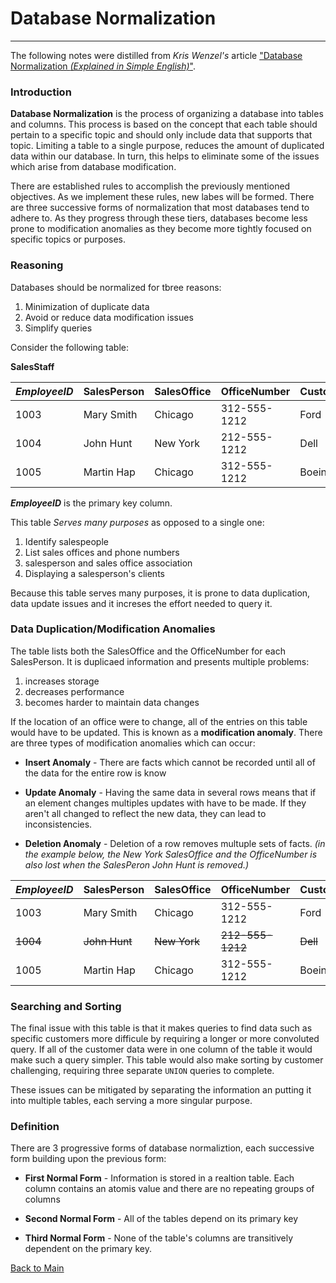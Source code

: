 # Database Normalization
---

The following notes were distilled from *Kris Wenzel's* article ["Database Normalization *(Explained in Simple English)*"](https://www.essentialsql.com/get-ready-to-learn-sql-database-normalization-explained-in-simple-english/).


### Introduction

**Database Normalization** is the process of organizing a database into tables and columns. This process is based on the concept that each table should pertain to a specific topic and should only include data that supports that topic. Limiting a table to a single purpose, reduces the amount of duplicated data within our database. In turn, this helps to eliminate some of the issues which arise from database modification.

There are established rules to accomplish the previously mentioned objectives. As we implement these rules, new labes will be formed. There are three successive forms of normalization that most databases tend to adhere to. As they progress through these tiers, databases become less prone to modification anomalies as they become more tightly focused on specific topics or purposes.

### Reasoning

Databases should be normalized for tbree reasons:

1. Minimization of duplicate data
1. Avoid or reduce data modification issues
1. Simplify queries

Consider the following table:

**SalesStaff**


| ***EmployeeID*** | **SalesPerson** | **SalesOffice** | **OfficeNumber** | **Customer1** | **Customer2** | **Customer3** |
| --- | --- | --- | --- | --- | --- | --- |
| 1003 | Mary Smith | Chicago | 312-555-1212 | Ford | GM | - |
| 1004 | John Hunt | New York | 212-555-1212 | Dell | HP | Apple |
| 1005 | Martin Hap | Chicago | 312-555-1212 | Boeing | - | - |

***EmployeeID*** is the primary key column.

This table *Serves many purposes* as opposed to a single one:

1. Identify salespeople
1. List sales offices and phone numbers
1. salesperson and sales office association
1. Displaying a salesperson's clients

Because this table serves many purposes, it is prone to data duplication, data update issues and it increses the effort needed to query it.

### Data Duplication/Modification Anomalies

The table lists both the SalesOffice and the OfficeNumber for each SalesPerson. It is duplicaed information and presents multiple problems:

1. increases storage
1. decreases performance
1. becomes harder to maintain data changes

If the location of an office were to change, all of the entries on this table would have to be updated. This is known as a **modification anomaly**. There are three types of modification anomalies which can occur:

- **Insert Anomaly** - There are facts which cannot be recorded until all of the data for the entire row is know
- **Update Anomaly** - Having the same data in several rows means that if an element changes multiples updates with have to be made. If they aren't all changed to reflect the new data, they can lead to inconsistencies.

- **Deletion Anomaly** - Deletion of a row removes multuple sets of facts. *(in the example below, the New York SalesOffice and the OfficeNumber is also lost when the SalesPeron John Hunt is removed.)*

| ***EmployeeID*** | **SalesPerson** | **SalesOffice** | **OfficeNumber** | **Customer1** | **Customer2** | **Customer3** |
| --- | --- | --- | --- | --- | --- | --- |
| 1003 | Mary Smith | Chicago | 312-555-1212 | Ford | GM | - |
| ~~1004~~ | ~~John Hunt~~ | ~~New York~~ | ~~212-555-1212~~ | ~~Dell~~ | ~~HP~~ | ~~Apple~~ |
| 1005 | Martin Hap | Chicago | 312-555-1212 | Boeing | - | - |

### Searching and Sorting

The final issue with this table is that it makes queries to find data such as specific customers more difficule by requiring a longer or more convoluted query. If all of the customer data were in one column of the table it would make such a query simpler. This table would also make sorting by customer challenging, requiring three separate `UNION` queries to complete.

These issues can be mitigated by separating the information an putting it into multiple tables, each serving a more singular purpose.

### Definition

There are 3 progressive forms of database normaliztion, each successive form building upon the previous form:

- **First Normal Form** - Information is stored in a realtion table. Each column contains an atomis value and there are no repeating groups of columns

- **Second Normal Form** - All of the tables depend on its primary key

- **Third Normal Form** - None of the table's columns are transitively dependent on the primary key.

[Back to Main](../README.md)